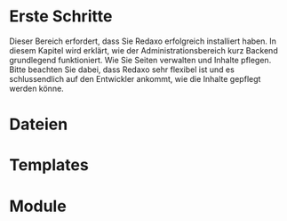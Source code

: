 # Erste Schritte

Dieser Bereich erfordert, dass Sie Redaxo erfolgreich installiert haben. In diesem Kapitel wird erklärt, wie der Administrationsbereich kurz Backend grundlegend funktioniert. Wie Sie Seiten verwalten und Inhalte pflegen. Bitte beachten Sie dabei, dass Redaxo sehr flexibel ist und es schlussendlich auf den Entwickler ankommt, wie die Inhalte gepflegt werden könne.

# Dateien

# Templates

# Module

